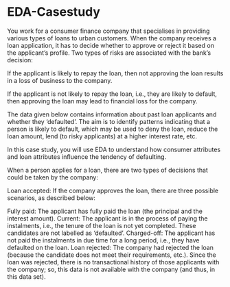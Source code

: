 # EDA-Casestudy
You work for a consumer finance company that specialises in providing various types of loans to urban customers. When the company receives a loan application, it has to decide whether to approve or reject it based on the applicant’s profile. Two types of risks are associated with the bank’s decision:

If the applicant is likely to repay the loan, then not approving the loan results in a loss of business to the company.

If the applicant is not likely to repay the loan, i.e., they are likely to default, then approving the loan may lead to financial loss for the company.

The data given below contains information about past loan applicants and whether they ‘defaulted’. The aim is to identify patterns indicating that a person is likely to default, which may be used to deny the loan, reduce the loan amount, lend (to risky applicants) at a higher interest rate, etc.

In this case study, you will use EDA to understand how consumer attributes and loan attributes influence the tendency of defaulting.

When a person applies for a loan, there are two types of decisions that could be taken by the company:

Loan accepted: If the company approves the loan, there are three possible scenarios, as described below:

Fully paid: The applicant has fully paid the loan (the principal and the interest amount).
Current: The applicant is in the process of paying the instalments, i.e., the tenure of the loan is not yet completed. These candidates are not labelled as ‘defaulted’.
Charged-off: The applicant has not paid the instalments in due time for a long period, i.e., they have defaulted on the loan.
Loan rejected: The company had rejected the loan (because the candidate does not meet their requirements, etc.). Since the loan was rejected, there is no transactional history of those applicants with the company; so, this data is not available with the company (and thus, in this data set).
